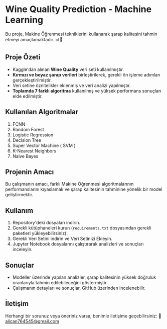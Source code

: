 # Wine Quality Prediction - Machine Learning

Bu proje, Makine Öğrenmesi tekniklerini kullanarak şarap kalitesini tahmin etmeyi amaçlamaktadır. 📊🍷 

## Proje Özeti
- Kaggle'dan alınan **Wine Quality** veri seti kullanılmıştır.
- **Kırmızı ve beyaz şarap verileri** birleştirilerek, gerekli ön işleme adımları gerçekleştirilmiştir.
- Veri setine öznitelikler eklenmiş ve veri analizi yapılmıştır.
- **Toplamda 7 farklı algoritma** kullanılmış ve yüksek performans sonuçları elde edilmiştir.

## Kullanılan Algoritmalar
1. FCNN  
2. Random Forest
3. Logistic Regression
4. Decision Tree
5. Super Vector Machine ( SVM )
6. K-Nearest Neighbors
7. Naive Bayes

## Projenin Amacı
Bu çalışmanın amacı, farklı Makine Öğrenmesi algoritmalarının performanslarını kıyaslamak ve şarap kalitesinin tahminine yönelik bir model geliştirmektir. 

## Kullanım
1. Repository'deki dosyaları indirin.
2. Gerekli kütüphaneleri kurun (`requirements.txt` dosyasından gerekli paketleri yükleyebilirsiniz).
3. Gerekli Veri Setini indirin ve Veri Setinizi Ekleyin.
3. Jupyter Notebook dosyalarını çalıştırarak analizleri ve sonuçları inceleyin.

## Sonuçlar
- Modeller üzerinde yapılan analizler, şarap kalitesinin yüksek doğruluk oranlarıyla tahmin edilebileceğini göstermiştir.
- Çalışmanın detayları ve sonuçlar, GitHub üzerinden incelenebilir.

## İletişim
Herhangi bir sorunuz veya öneriniz varsa, benimle iletişime geçebilirsiniz:
📧 [alican764545@gmail.com](mailto:alican764545@gmail.com)

